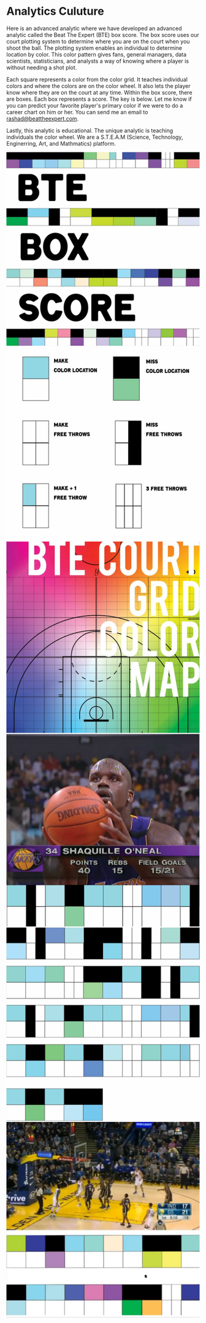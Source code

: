 # Analytics Culuture
Here is an advanced analytic where we have developed an advanced analytic called the Beat The Expert (BTE) box score.  The box score uses our court plotting system to determine where you are on the court when you shoot the ball. 
The plotting system enables an individual to determine location by color.  This color pattern gives fans, general managers, data scientists, statisticians, and analysts a way of knowing where a player is without needing a shot plot.  

Each square represents a color from the color grid.  It teaches individual colors and where the colors are on the color wheel.  It also lets the player know where they are on the court at any time.  Within the box score, there are boxes.  Each box represents a score.  The key is below.  Let me know if you can predict your favorite player's primary color if we were to do a career chart on him or her.  You can send me an email to rashad@beattheexpert.com. 

Lastly, this analytic is educational.  The unique analytic is teaching individuals the color wheel.  We are a S.T.E.A.M (Science, Technology, Enginerring, Art, and Mathmatics) platform.  


![alt text](https://github.com/rashadwest/rashadwest.github.io/blob/master/_posts/BTE_Box_Score.jpg?raw=true)
![alt text](https://github.com/rashadwest/rashadwest.github.io/blob/master/_posts/Analytic_shots.jpg?raw=true)
![alt text](https://github.com/rashadwest/rashadwest.github.io/blob/master/_posts/BTE_Color_Map.jpg?raw=true)
![alt text](https://github.com/rashadwest/rashadwest.github.io/blob/master/_posts/Analytic_Shaq.jpg?raw=true)
![alt text](https://github.com/rashadwest/rashadwest.github.io/blob/master/_posts/Analytic_Shaq_2.jpg?raw=true)
![alt text](https://github.com/rashadwest/rashadwest.github.io/blob/master/_posts/Analytic_Klay.jpg?raw=true)

